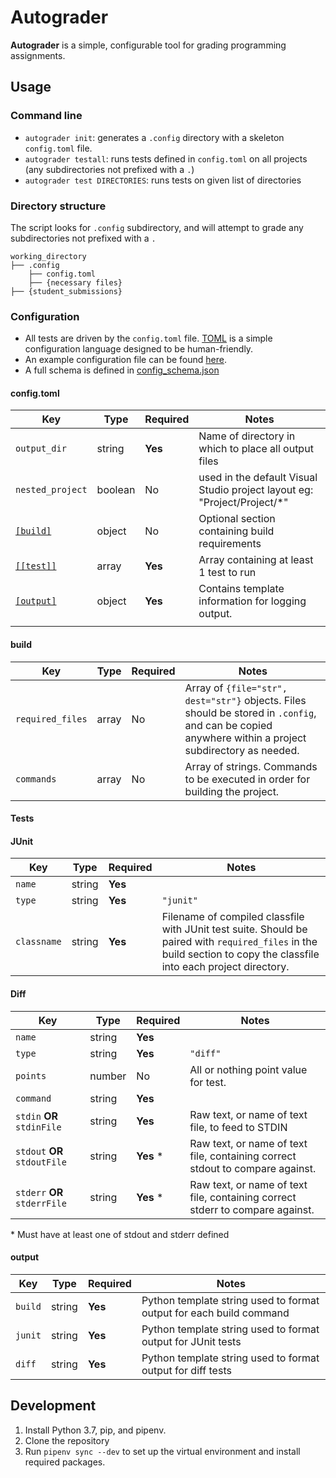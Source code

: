 # Autograder
**Autograder** is a simple, configurable tool for grading programming assignments.

## Usage
### Command line
* `autograder init`: generates a `.config` directory with a skeleton `config.toml` file.
* `autograder testall`: runs tests defined in `config.toml` on all projects (any subdirectories not prefixed with a `.`)
* `autograder test DIRECTORIES`: runs tests on given list of directories

### Directory structure
The script looks for `.config` subdirectory, and will attempt to grade any subdirectories not prefixed with a `.`
```
working_directory
├── .config
    ├── config.toml
    ├── {necessary files}
├── {student_submissions}
```
### Configuration
* All tests are driven by the `config.toml` file.  [TOML](https://github.com/toml-lang/toml) is a simple configuration language designed to be human-friendly.
* An example configuration file can be found [here](autograder/.lib/config.toml).
* A full schema is defined in [config_schema.json](autograder/.lib/config_schema.json)
#### config.toml

| Key                   | Type    | Required | Notes                                                                                |
| ---                   | ----    | -------- | -----                                                                                |
| `output_dir`          | string  | **Yes**  | Name of directory in which to place all output files                                 |
| `nested_project`      | boolean | No       | used in the default Visual Studio project layout eg: "Project/Project/\*"            |
| [`[build]`](#build)   | object  | No       | Optional section containing build requirements                                       |
| [`[[test]]`](#tests)  | array   | **Yes**  | Array containing at least 1 test to run                                              |
| [`[output]`](#output) | object  | **Yes**  | Contains template information for logging output.                                    |
|                       |         |          |                                                                                      |

#### build
| Key              | Type  | Required | Notes                                                                                                                                                  |
| ---              | ----  | -------- | -----                                                                                                                                                  |
| `required_files` | array | No       | Array of `{file="str", dest="str"}` objects.  Files should be stored in `.config`, and can be copied anywhere within a project subdirectory as needed. |
| `commands`       | array | No       | Array of strings.  Commands to be executed in order for building the project.                                                                          |


#### Tests

#### JUnit
| Key         | Type   | Required | Notes     |
| ---         | ----   | -------- | -----     |
| `name`      | string | **Yes**  |           |
| `type`      | string | **Yes**  | `"junit"` |
| `classname` | string | **Yes**  | Filename of compiled classfile with JUnit test suite.  Should be paired with `required_files` in the build section to copy the classfile into each project directory. |

#### Diff
| Key                          | Type   | Required   | Notes                                                                         |
| ---                          | ----   | --------   | -----                                                                         |
| `name`                       | string | **Yes**    |                                                                               |
| `type`                       | string | **Yes**    | `"diff"`                                                                      |
| `points`                     | number | No         | All or nothing point value for test.                                          |
| `command`                    | string | **Yes**    |                                                                               |
| `stdin` **OR** `stdinFile`   | string | **Yes**    | Raw text, or name of text file, to feed to STDIN                              |
| `stdout` **OR** `stdoutFile` | string | **Yes** \* | Raw text, or name of text file, containing correct stdout to compare against. |
| `stderr` **OR** `stderrFile` | string | **Yes** \* | Raw text, or name of text file, containing correct stderr to compare against. |
\* Must have at least one of stdout and stderr defined

#### output
| Key     | Type   | Required | Notes                                                               |
| ---     | ----   | -------- | -----                                                               |
| `build` | string | **Yes**  | Python template string used to format output for each build command |
| `junit` | string | **Yes**  | Python template string used to format output for JUnit tests        |
| `diff`  | string | **Yes**  | Python template string used to format output for diff tests         |


## Development
1. Install Python 3.7, pip, and pipenv. 
2. Clone the repository
3. Run `pipenv sync --dev` to set up the virtual environment and install required packages.
